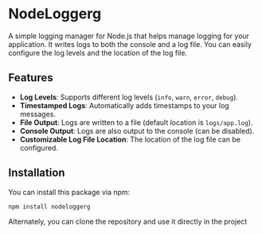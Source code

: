 # NodeLoggerg

A simple logging manager for Node.js that helps manage logging for your application. It writes logs to both the console and a log file. You can easily configure the log levels and the location of the log file.

## Features

- **Log Levels**: Supports different log levels (`info`, `warn`, `error`, `debug`).
- **Timestamped Logs**: Automatically adds timestamps to your log messages.
- **File Output**: Logs are written to a file (default location is `logs/app.log`).
- **Console Output**: Logs are also output to the console (can be disabled).
- **Customizable Log File Location**: The location of the log file can be configured.

## Installation

You can install this package via npm:

```bash
npm install nodeloggerg
```
Alternately, you can clone the repository and use it directly in the project